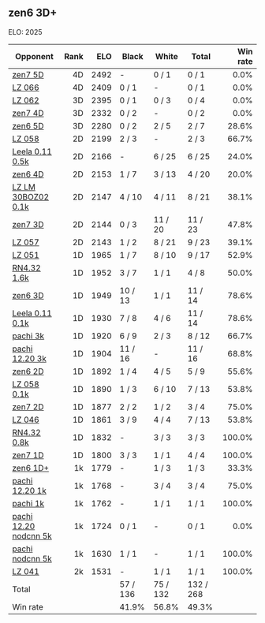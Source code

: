 ## zen6 3D+ ##

ELO: 2025

Opponent | Rank | ELO | Black | White | Total | Win rate
---------|-----:|----:|-------|-------|-------|-------:
[zen7 5D](zen7%205D.md) | 4D | 2492 | - | 0 / 1 | 0 / 1 | 0.0%
[LZ 066](LZ%20066.md) | 4D | 2409 | 0 / 1 | - | 0 / 1 | 0.0%
[LZ 062](LZ%20062.md) | 3D | 2395 | 0 / 1 | 0 / 3 | 0 / 4 | 0.0%
[zen7 4D](zen7%204D.md) | 3D | 2332 | 0 / 2 | - | 0 / 2 | 0.0%
[zen6 5D](zen6%205D.md) | 3D | 2280 | 0 / 2 | 2 / 5 | 2 / 7 | 28.6%
[LZ 058](LZ%20058.md) | 2D | 2199 | 2 / 3 | - | 2 / 3 | 66.7%
[Leela 0.11 0.5k](Leela%200.11%200.5k.md) | 2D | 2166 | - | 6 / 25 | 6 / 25 | 24.0%
[zen6 4D](zen6%204D.md) | 2D | 2153 | 1 / 7 | 3 / 13 | 4 / 20 | 20.0%
[LZ LM 30BOZ02 0.1k](LZ%20LM%2030BOZ02%200.1k.md) | 2D | 2147 | 4 / 10 | 4 / 11 | 8 / 21 | 38.1%
[zen7 3D](zen7%203D.md) | 2D | 2144 | 0 / 3 | 11 / 20 | 11 / 23 | 47.8%
[LZ 057](LZ%20057.md) | 2D | 2143 | 1 / 2 | 8 / 21 | 9 / 23 | 39.1%
[LZ 051](LZ%20051.md) | 1D | 1965 | 1 / 7 | 8 / 10 | 9 / 17 | 52.9%
[RN4.32 1.6k](RN4.32%201.6k.md) | 1D | 1952 | 3 / 7 | 1 / 1 | 4 / 8 | 50.0%
[zen6 3D](zen6%203D.md) | 1D | 1949 | 10 / 13 | 1 / 1 | 11 / 14 | 78.6%
[Leela 0.11 0.1k](Leela%200.11%200.1k.md) | 1D | 1930 | 7 / 8 | 4 / 6 | 11 / 14 | 78.6%
[pachi 3k](pachi%203k.md) | 1D | 1920 | 6 / 9 | 2 / 3 | 8 / 12 | 66.7%
[pachi 12.20 3k](pachi%2012.20%203k.md) | 1D | 1904 | 11 / 16 | - | 11 / 16 | 68.8%
[zen6 2D](zen6%202D.md) | 1D | 1892 | 1 / 4 | 4 / 5 | 5 / 9 | 55.6%
[LZ 058 0.1k](LZ%20058%200.1k.md) | 1D | 1890 | 1 / 3 | 6 / 10 | 7 / 13 | 53.8%
[zen7 2D](zen7%202D.md) | 1D | 1877 | 2 / 2 | 1 / 2 | 3 / 4 | 75.0%
[LZ 046](LZ%20046.md) | 1D | 1861 | 3 / 9 | 4 / 4 | 7 / 13 | 53.8%
[RN4.32 0.8k](RN4.32%200.8k.md) | 1D | 1832 | - | 3 / 3 | 3 / 3 | 100.0%
[zen7 1D](zen7%201D.md) | 1D | 1800 | 3 / 3 | 1 / 1 | 4 / 4 | 100.0%
[zen6 1D+](zen6%201D+.md) | 1k | 1779 | - | 1 / 3 | 1 / 3 | 33.3%
[pachi 12.20 1k](pachi%2012.20%201k.md) | 1k | 1768 | - | 3 / 4 | 3 / 4 | 75.0%
[pachi 1k](pachi%201k.md) | 1k | 1762 | - | 1 / 1 | 1 / 1 | 100.0%
[pachi 12.20 nodcnn 5k](pachi%2012.20%20nodcnn%205k.md) | 1k | 1724 | 0 / 1 | - | 0 / 1 | 0.0%
[pachi nodcnn 5k](pachi%20nodcnn%205k.md) | 1k | 1630 | 1 / 1 | - | 1 / 1 | 100.0%
[LZ 041](LZ%20041.md) | 2k | 1531 | - | 1 / 1 | 1 / 1 | 100.0%
Total | | | 57 / 136 | 75 / 132 | 132 / 268 | 
Win rate| | | 41.9% | 56.8% | 49.3% | 
